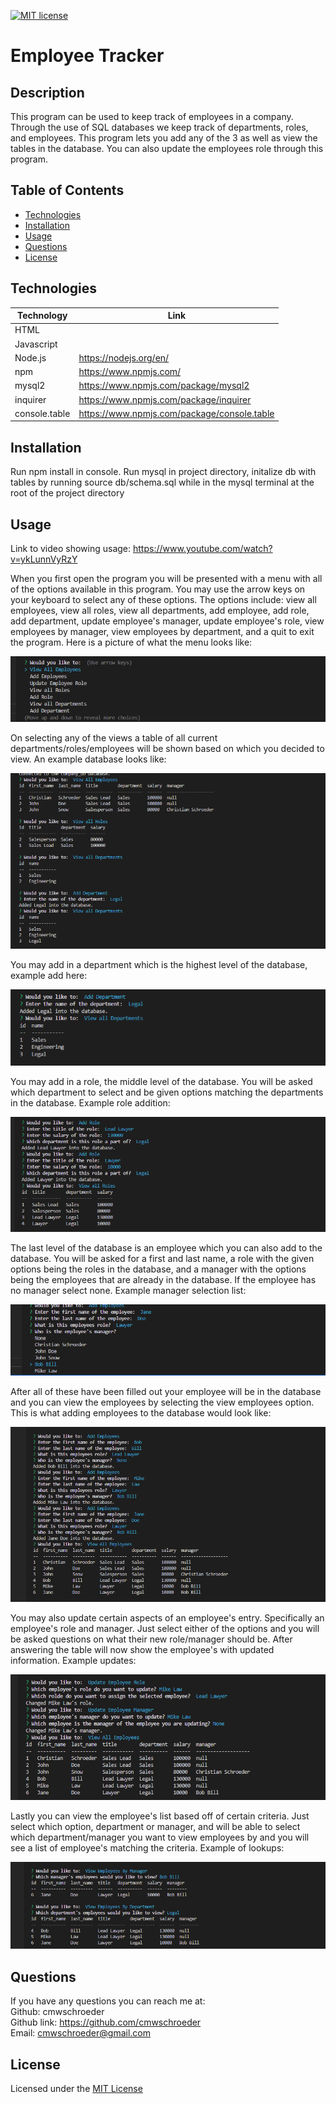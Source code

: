 [![MIT license](https://img.shields.io/badge/License-MIT-blue.svg)](./LICENSE)
# Employee Tracker

## Description

This program can be used to keep track of employees in a company. Through the use of SQL databases we keep track of departments, roles, and employees. This program lets you add any of the 3 as well as view the tables in the database. You can also update the employees role through this program.

## Table of Contents

* [Technologies](#technologies)
* [Installation](#installation)
* [Usage](#usage)
* [Questions](#questions)
* [License](#license)

## Technologies

| Technology | Link |
| -------- | ------|
| HTML |   |
| Javascript |    |
| Node.js | https://nodejs.org/en/ |
| npm | https://www.npmjs.com/ |
| mysql2 | https://www.npmjs.com/package/mysql2 |
| inquirer | https://www.npmjs.com/package/inquirer |
| console.table | https://www.npmjs.com/package/console.table |

## Installation

Run npm install in console. Run mysql in project directory, initalize db with tables by running source db/schema.sql while in the mysql terminal at the root of the project directory

## Usage

Link to video showing usage: https://www.youtube.com/watch?v=ykLunnVyRzY  

When you first open the program you will be presented with a menu with all of the options available in this program. You may use the arrow keys on your keyboard to select any of these options. The options include: view all employees, view all roles, view all departments, add employee, add role, add department, update employee's manager, update employee's role, view employees by manager, view employees by department, and a quit to exit the program. Here is a picture of what the menu looks like:  

![Menu](./images/screenshot-one.png)  

On selecting any of the views a table of all current departments/roles/employees will be shown based on which you decided to view. An example database looks like:  

![After selecting all the overviews of role, department, and employees](./images/screenshot-two.png)  

You may add in a department which is the highest level of the database, example add here:  

![A department being added and table being updated](./images/screenshot-three.png)  

You may add in a role, the middle level of the database. You will be asked which department to select and be given options matching the departments in the database. Example role addition:  

![Roles being added and table being updated](./images/screenshot-four.png)  

The last level of the database is an employee which you can also add to the database. You will be asked for a first and last name, a role with the given options being the roles in the database, and a manager with the options being the employees that are already in the database. If the employee has no manager select none. Example manager selection list:  

![Showing options that are available to be chosen as the manager](./images/screenshot-five.png)  

After all of these have been filled out your employee will be in the database and you can view the employees by selecting the view employees option. This is what adding employees to the database would look like:  

![Showing employees being added and the updated table](./images/screenshot-six.png)  

You may also update certain aspects of an employee's entry. Specifically an employee's role and manager. Just select either of the options and you will be asked questions on what their new role/manager should be. After answering the table will now show the employee's with updated information. Example updates:  

![Employee's having their info updated and the table being updated accordingly](./images/screenshot-seven.png)  

Lastly you can view the employee's list based off of certain criteria. Just select which option, department or manager, and will be able to select which department/manager you want to view employees by and you will see a list of employee's matching the criteria. Example of lookups:  

![Viewing the employees based off of certain chosen criteria](./images/screenshot-eight.png)  

## Questions
If you have any questions you can reach me at:  
Github: cmwschroeder  
Github link: https://github.com/cmwschroeder  
Email: cmwschroeder@gmail.com

## License

Licensed under the [MIT License](LICENSE)